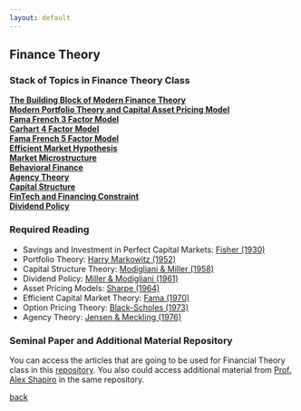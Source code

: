 ```yaml
---
layout: default
---
```


## Finance Theory

### Stack of Topics in Finance Theory Class
**[The Building Block of Modern Finance Theory](https://iputusukma-book.github.io/fintheory_syllabus_finance_building_block.pdf)**<br>
**[Modern Portfolio Theory and Capital Asset Pricing Model](https://iputusukma-book.github.io/portfolio_and_capm)**<br>
**[Fama French 3 Factor Model]()**<br>
**[Carhart 4 Factor Model]()**<br>
**[Fama French 5 Factor Model]()**<br>
**[Efficient Market Hypothesis](https://iputusukma-book.github.io/emh_and_critics)**<br>
**[Market Microstructure]()**<br>
**[Behavioral Finance]()**<br>
**[Agency Theory]()**<br>
**[Capital Structure]()**<br>
**[FinTech and Financing Constraint]()**<br>
**[Dividend Policy]()**<br>

### Required Reading
* Savings and Investment in Perfect Capital Markets: [Fisher (1930)](http://tankona.free.fr/fisher1930.pdf)
* Portfolio Theory: [Harry Markowitz (1952)](https://www.jstor.org/stable/2975974)
* Capital Structure Theory: [Modigliani & Miller (1958)](https://www.jstor.org/stable/1809766)
* Dividend Policy: [Miller & Modigliani (1961)](https://www.jstor.org/stable/2351143)
* Asset Pricing Models: [Sharpe (1964)](https://onlinelibrary.wiley.com/doi/10.1111/j.1540-6261.1964.tb02865.x)
* Efficient Capital Market Theory: [Fama (1970)](https://www.jstor.org/stable/2325486)
* Option Pricing Theory: [Black-Scholes (1973)](https://www.jstor.org/stable/1831029)
* Agency Theory: [Jensen & Meckling (1976)](https://www.sciencedirect.com/science/article/pii/0304405X7690026X) 

### Seminal Paper and Additional Material Repository
You can access the articles that are going to be used for Financial Theory class in this [repository](https://s.id/ipsh_fintheory_odd25). You also could access additional material from [Prof. Alex Shapiro](https://pages.stern.nyu.edu/~ashapiro/) in the same repository.

[back](./)
